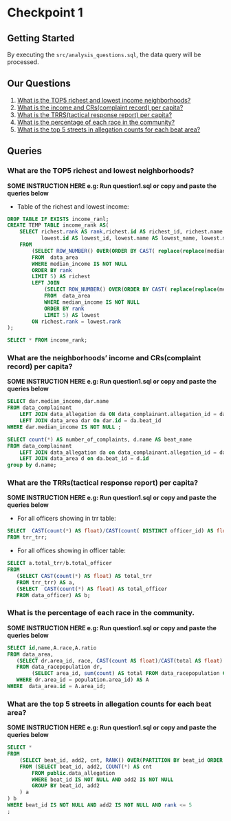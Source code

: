# Checkpoint 1

## Getting Started

By executing the `src/analysis_questions.sql`, the data query will be processed.

## Our Questions

1. [What is the TOP5 richest and lowest income neighborhoods?](#what-is-the-top5-richest-and-lowest-neighborhoods)
2. [What is the income and CRs(complaint record) per capita?](#what-is-the-income-and-crscomplaint-record-per-capita)
3. [What is the TRRS(tactical response report) per capita?](#what-is-the-trrstactical-response-report-per-capita)
4. [What is the percentage of each race in the community?](#what-is-the-percentage-of-each-race-in-the-community)
5. [What is the top 5 streets in allegation counts for each beat area?](#what-is-the-top-5-streets-in-allegation-counts-for-each-beat-area)

## Queries

### What are the TOP5 richest and lowest neighborhoods?
**SOME INSTRUCTION HERE e.g: Run question1.sql or copy and paste the queries below**


* Table of the richest and lowest income:
```sql
DROP TABLE IF EXISTS income_ranl;
CREATE TEMP TABLE income_rank AS(
    SELECT richest.rank AS rank,richest.id AS richest_id, richest.name AS richest_name, richest.median_income AS richest_incom,
           lowest.id AS lowest_id, lowest.name AS lowest_name, lowest.median_income AS lowest_incom
    FROM
        (SELECT ROW_NUMBER() OVER(ORDER BY CAST( replace(replace(median_income, '$',''),',','') AS INT )DESC ) AS rank, name, id, median_income
        FROM  data_area
        WHERE median_income IS NOT NULL
        ORDER BY rank
        LIMIT 5) AS richest
        LEFT JOIN
            (SELECT ROW_NUMBER() OVER(ORDER BY CAST( replace(replace(median_income, '$',''),',','') AS INT )ASC ) AS rank, name, id, median_income
            FROM  data_area
            WHERE median_income IS NOT NULL
            ORDER BY rank
            LIMIT 5) AS lowest
        ON richest.rank = lowest.rank
);

SELECT * FROM income_rank;
```

### What are the neighborhoods’ income and CRs(complaint record) per capita?
**SOME INSTRUCTION HERE e.g: Run question1.sql or copy and paste the queries below**


```sql
SELECT dar.median_income,dar.name
FROM data_complainant 
    LEFT JOIN data_allegation da ON data_complainant.allegation_id = da.crid 
    LEFT JOIN data_area dar On dar.id = da.beat_id
WHERE dar.median_income IS NOT NULL ;
```
```sql
SELECT count(*) AS number_of_complaints, d.name AS beat_name
FROM data_complainant
    LEFT JOIN data_allegation da on data_complainant.allegation_id = da.crid
    LEFT JOIN data_area d on da.beat_id = d.id
group by d.name;
```

### What are the TRRs(tactical response report) per capita?
**SOME INSTRUCTION HERE e.g: Run question1.sql or copy and paste the queries below**


* For all officers showing in trr table:
```sql
SELECT  CAST(count(*) AS float)/CAST(count( DISTINCT officer_id) AS float) AS trr_per_capital
FROM trr_trr;
```
* For all offices showing in officer table:
```sql
SELECT a.total_trr/b.total_officer
FROM
   (SELECT CAST(count(*) AS float) AS total_trr
   FROM trr_trr) AS a,
   (SELECT  CAST(count(*) AS float) AS total_officer
   FROM data_officer) AS b;
```

### What is the percentage of each race in the community.
**SOME INSTRUCTION HERE e.g: Run question1.sql or copy and paste the queries below**


```sql
SELECT id,name,A.race,A.ratio
FROM data_area,
   (SELECT dr.area_id, race, CAST(count AS float)/CAST(total AS float) AS ratio
   FROM data_racepopulation dr,
        (SELECT area_id, sum(count) AS total FROM data_racepopulation GROUP BY area_id) AS population
   WHERE dr.area_id = population.area_id) AS A
WHERE  data_area.id = A.area_id;
```

### What are the top 5 streets in allegation counts for each beat area?
**SOME INSTRUCTION HERE e.g: Run question1.sql or copy and paste the queries below**


```sql
SELECT *
FROM
    (SELECT beat_id, add2, cnt, RANK() OVER(PARTITION BY beat_id ORDER BY cnt DESC) AS rank
    FROM (SELECT beat_id, add2, COUNT(*) AS cnt
        FROM public.data_allegation
        WHERE beat_id IS NOT NULL AND add2 IS NOT NULL
        GROUP BY beat_id, add2
    ) a
) b
WHERE beat_id IS NOT NULL AND add2 IS NOT NULL AND rank <= 5
;
```
